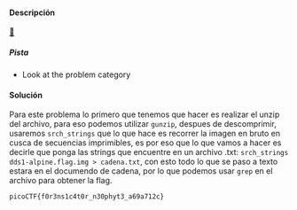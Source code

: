 #### Descripción
[🥛](http://mercury.picoctf.net:29522/)

##### Pista
- Look at the problem category

#### Solución 
Para este problema lo primero que tenemos que hacer es realizar el unzip del archivo, para eso podemos utilizar `gunzip`, despues de descomprimir, usaremos `srch_strings` que lo que hace es recorrer la imagen en bruto en cusca de secuencias imprimibles, es por eso que lo que vamos a hacer es decirle que ponga las strings que encuentre en un archivo .txt: `srch_strings dds1-alpine.flag.img > cadena.txt`, con esto todo lo que se paso a texto estara en el documendo de cadena, por lo que podemos usar `grep` en el archivo para obtener la flag.
```
picoCTF{f0r3ns1c4t0r_n30phyt3_a69a712c}
```

